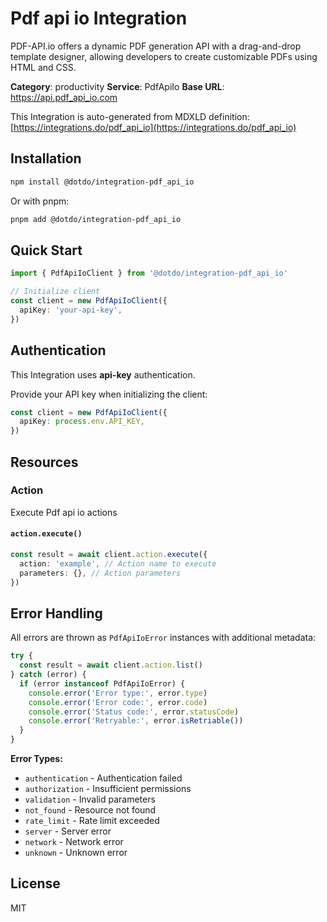 # Pdf api io Integration

PDF-API.io offers a dynamic PDF generation API with a drag-and-drop template designer, allowing developers to create customizable PDFs using HTML and CSS.

**Category**: productivity
**Service**: PdfApiIo
**Base URL**: https://api.pdf_api_io.com

This Integration is auto-generated from MDXLD definition: [https://integrations.do/pdf_api_io](https://integrations.do/pdf_api_io)

## Installation

```bash
npm install @dotdo/integration-pdf_api_io
```

Or with pnpm:

```bash
pnpm add @dotdo/integration-pdf_api_io
```

## Quick Start

```typescript
import { PdfApiIoClient } from '@dotdo/integration-pdf_api_io'

// Initialize client
const client = new PdfApiIoClient({
  apiKey: 'your-api-key',
})
```

## Authentication

This Integration uses **api-key** authentication.

Provide your API key when initializing the client:

```typescript
const client = new PdfApiIoClient({
  apiKey: process.env.API_KEY,
})
```

## Resources

### Action

Execute Pdf api io actions

#### `action.execute()`

```typescript
const result = await client.action.execute({
  action: 'example', // Action name to execute
  parameters: {}, // Action parameters
})
```

## Error Handling

All errors are thrown as `PdfApiIoError` instances with additional metadata:

```typescript
try {
  const result = await client.action.list()
} catch (error) {
  if (error instanceof PdfApiIoError) {
    console.error('Error type:', error.type)
    console.error('Error code:', error.code)
    console.error('Status code:', error.statusCode)
    console.error('Retryable:', error.isRetriable())
  }
}
```

**Error Types:**

- `authentication` - Authentication failed
- `authorization` - Insufficient permissions
- `validation` - Invalid parameters
- `not_found` - Resource not found
- `rate_limit` - Rate limit exceeded
- `server` - Server error
- `network` - Network error
- `unknown` - Unknown error

## License

MIT
